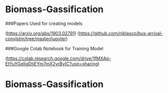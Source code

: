 # Biomass-Gassification



###Papers Used for creating models

(https://arxiv.org/abs/1903.02791)
(https://github.com/niklascp/bus-arrival-convlstm/tree/master/jupyter)

###Google Colab Notebook for Training Model 

(https://colab.research.google.com/drive/1fMXAp-EtYuYGeIlgDtjEYm7mX2yrByIC?usp=sharing)



# Biomass-Gassification
